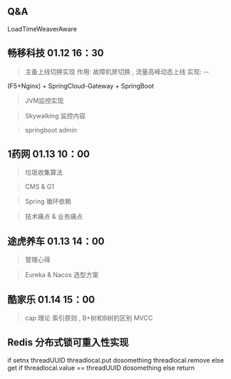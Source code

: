 ## Q&A
LoadTimeWeaverAware

## 畅移科技 01.12 16：30
> 主备上线切换实现
作用: 故障机房切换 , 流量高峰动态上线
实现: --

(F5+Nginx) + SpringCloud-Gateway + SpringBoot

> JVM监控实现

> Skywalking 监控内容

> springboot admin

## 1药网 01.13 10：00

> 垃圾收集算法

> CMS & G1

> Spring 循环依赖

> 技术痛点 & 业务痛点

## 途虎养车 01.13 14：00

> 管理心得

> Eureka & Nacos 选型方案

## 酷家乐 01.14 15：00

> cap 理论
> 索引原则 , B+树和B树的区别
> MVCC


## Redis 分布式锁可重入性实现
if setnx threadUUID
        threadlocal.put 
        dosomething
        threadlocal.remove
else get
    if threadlocal.value == threadUUID
        dosomething
    else 
        return 
